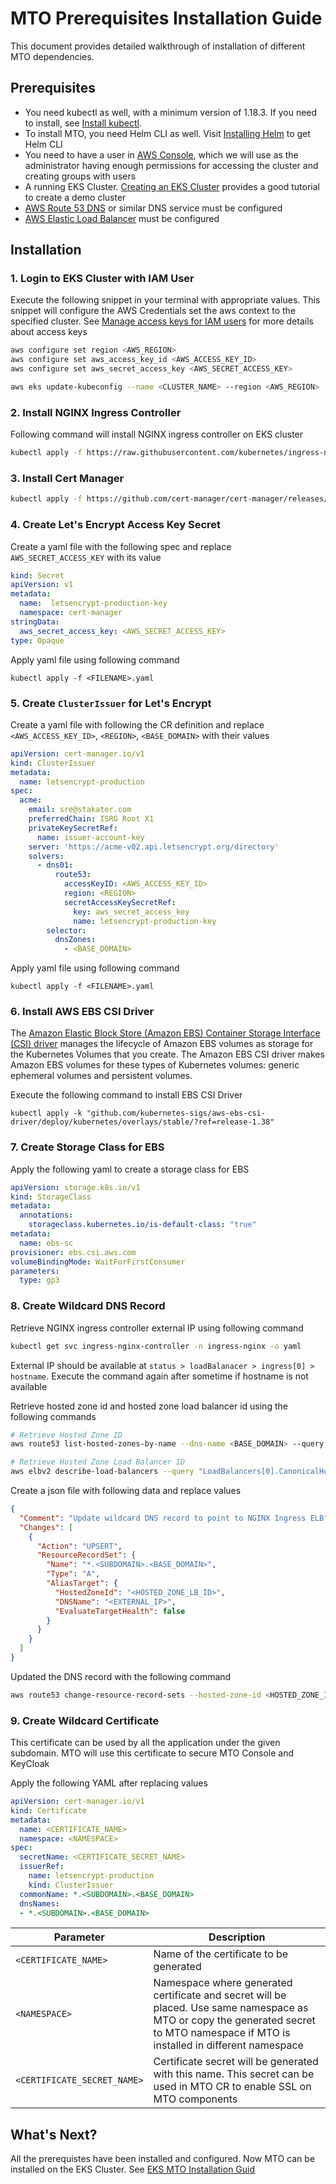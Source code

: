 # MTO Prerequisites Installation Guide

This document provides detailed walkthrough of installation of different MTO dependencies. 

## Prerequisites

- You need kubectl as well, with a minimum version of 1.18.3. If you need to install, see [Install kubectl](https://kubernetes.io/docs/tasks/tools/#kubectl).
- To install MTO, you need Helm CLI as well. Visit [Installing Helm](https://helm.sh/docs/intro/install/) to get Helm CLI
- You need to have a user in [AWS Console](https://console.aws.amazon.com/), which we will use as the administrator having enough permissions for accessing the cluster and creating groups with users
- A running EKS Cluster. [Creating an EKS Cluster](https://docs.aws.amazon.com/eks/latest/userguide/create-cluster.html) provides a good tutorial to create a demo cluster
- [AWS Route 53 DNS](https://docs.aws.amazon.com/Route53/latest/DeveloperGuide/setting-up-route-53.html) or similar DNS service must be configured
- [AWS Elastic Load Balancer](https://docs.aws.amazon.com/elasticloadbalancing/latest/userguide/load-balancer-getting-started.html) must be configured

## Installation 

### 1. Login to EKS Cluster with IAM User

Execute the following snippet in your terminal with appropriate values. This snippet will configure the AWS Credentials set the aws context to the specified cluster. See [Manage access keys for IAM users](https://docs.aws.amazon.com/IAM/latest/UserGuide/id_credentials_access-keys.html) for more details about access keys

```bash
aws configure set region <AWS_REGION>
aws configure set aws_access_key_id <AWS_ACCESS_KEY_ID>
aws configure set aws_secret_access_key <AWS_SECRET_ACCESS_KEY>

aws eks update-kubeconfig --name <CLUSTER_NAME> --region <AWS_REGION>
```

### 2. Install NGINX Ingress Controller

Following command will install NGINX ingress controller on EKS cluster

```bash
kubectl apply -f https://raw.githubusercontent.com/kubernetes/ingress-nginx/main/deploy/static/provider/aws/deploy.yaml
```

### 3. Install Cert Manager

```bash
kubectl apply -f https://github.com/cert-manager/cert-manager/releases/download/v1.13.1/cert-manager.yaml
```
### 4. Create Let's Encrypt Access Key Secret

Create a yaml file with the following spec and replace `AWS_SECRET_ACCESS_KEY` with its value

```yaml
kind: Secret
apiVersion: v1
metadata:
  name:  letsencrypt-production-key
  namespace: cert-manager
stringData:
  aws_secret_access_key: <AWS_SECRET_ACCESS_KEY>
type: Opaque
```

Apply yaml file using following command

```
kubectl apply -f <FILENAME>.yaml
```

### 5. Create `ClusterIssuer` for Let's Encrypt

Create a yaml file with following the CR definition and replace `<AWS_ACCESS_KEY_ID>`, `<REGION>`, `<BASE_DOMAIN>` with their values

```yaml
apiVersion: cert-manager.io/v1
kind: ClusterIssuer
metadata:
  name: letsencrypt-production
spec:
  acme:
    email: sre@stakater.com
    preferredChain: ISRG Root X1
    privateKeySecretRef:
      name: issuer-account-key
    server: 'https://acme-v02.api.letsencrypt.org/directory'
    solvers:
      - dns01:
          route53:
            accessKeyID: <AWS_ACCESS_KEY_ID>
            region: <REGION>
            secretAccessKeySecretRef:
              key: aws_secret_access_key
              name: letsencrypt-production-key
        selector:
          dnsZones:
            - <BASE_DOMAIN>

```

Apply yaml file using following command

```
kubectl apply -f <FILENAME>.yaml
```

### 6. Install AWS EBS CSI Driver

The [Amazon Elastic Block Store (Amazon EBS) Container Storage Interface (CSI) driver](https://docs.aws.amazon.com/eks/latest/userguide/ebs-csi.html) manages the lifecycle of Amazon EBS volumes as storage for the Kubernetes Volumes that you create. The Amazon EBS CSI driver makes Amazon EBS volumes for these types of Kubernetes volumes: generic ephemeral volumes and persistent volumes.

Execute the following command to install EBS CSI Driver

```
kubectl apply -k "github.com/kubernetes-sigs/aws-ebs-csi-driver/deploy/kubernetes/overlays/stable/?ref=release-1.38"
```

### 7. Create Storage Class for EBS

Apply the following yaml to create a storage class for EBS

```yaml
apiVersion: storage.k8s.io/v1
kind: StorageClass
metadata:
  annotations:
    storageclass.kubernetes.io/is-default-class: "true"
metadata:
  name: ebs-sc
provisioner: ebs.csi.aws.com
volumeBindingMode: WaitForFirstConsumer
parameters:
  type: gp3
```

### 8. Create Wildcard DNS Record

Retrieve NGINX ingress controller external IP using following command

```bash
kubectl get svc ingress-nginx-controller -n ingress-nginx -o yaml
```

External IP should be available at `status > loadBalanacer > ingress[0] > hostname`. Execute the command again after sometime if hostname is not available

Retrieve hosted zone id and hosted zone load balancer id using the following commands

```bash
# Retrieve Hosted Zone ID
aws route53 list-hosted-zones-by-name --dns-name <BASE_DOMAIN> --query "HostedZones[0].Id" --output text | cut -d '/' -f3)

# Retrieve Hosted Zone Load Balancer ID
aws elbv2 describe-load-balancers --query "LoadBalancers[0].CanonicalHostedZoneId" --output text
```

Create a json file with following data and replace values 

```json
{
  "Comment": "Update wildcard DNS record to point to NGINX Ingress ELB",
  "Changes": [
    {
      "Action": "UPSERT",
      "ResourceRecordSet": {
        "Name": "*.<SUBDOMAIN>.<BASE_DOMAIN>",
        "Type": "A",
        "AliasTarget": {
          "HostedZoneId": "<HOSTED_ZONE_LB_ID>",
          "DNSName": "<EXTERNAL_IP>",
          "EvaluateTargetHealth": false
        }
      }
    }
  ]
}
```

Updated the DNS record with the following command

```bash
aws route53 change-resource-record-sets --hosted-zone-id <HOSTED_ZONE_ID> --change-batch file://change-batch.json
```

### 9. Create Wildcard Certificate

This certificate can be used by all the application under the given subdomain. MTO will use this certificate to secure MTO Console and KeyCloak

Apply the following YAML after replacing values

```yaml
apiVersion: cert-manager.io/v1
kind: Certificate
metadata:
  name: <CERTIFICATE_NAME>
  namespace: <NAMESPACE>
spec:
  secretName: <CERTIFICATE_SECRET_NAME>
  issuerRef:
    name: letsencrypt-production
    kind: ClusterIssuer
  commonName: *.<SUBDOMAIN>.<BASE_DOMAIN>
  dnsNames:
  - *.<SUBDOMAIN>.<BASE_DOMAIN>
```


| Parameter                     | Description   |
| ------                        | ------        |
| `<CERTIFICATE_NAME>`          | Name of the certificate to be generated  |
| `<NAMESPACE>`                 | Namespace where generated certificate and secret will be placed. Use same namespace as MTO or copy the generated secret to MTO namespace if MTO is installed in different namespace  |
| `<CERTIFICATE_SECRET_NAME>`   | Certificate secret will be generated with this name. This secret can be used in MTO CR to enable SSL on MTO components  |


## What's Next?

All the prerequistes have been installed and configured. Now MTO can be installed on the EKS Cluster. See [EKS MTO Installation Guid](./mto-installation.md)